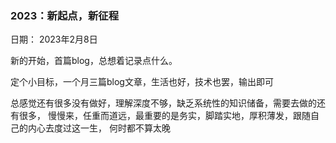 ### 2023：新起点，新征程

日期： 2023年2月8日

新的开始，首篇blog，总想着记录点什么。

定个小目标，一个月三篇blog文章，生活也好，技术也罢，输出即可

总感觉还有很多没有做好，理解深度不够，缺乏系统性的知识储备，需要去做的还有很多，
慢慢来，任重而道远，最重要的是务实，脚踏实地，厚积薄发，跟随自己的内心去度过这一生，
何时都不算太晚
